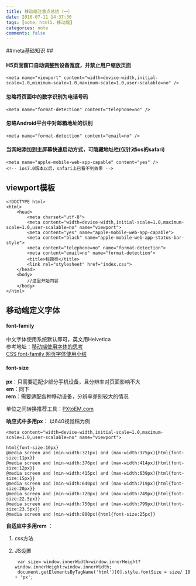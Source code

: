 ```yaml
---
title: 移动端注意点总结（一）
date: 2016-07-11 14:37:30
tags: [note，html5，移动端]
categories: note
comments: false
---
```



##meta基础知识 ##
####  H5页面窗口自动调整到设备宽度，并禁止用户缩放页面  ####

    <meta name="viewport" content="width=device-width,initial-scale=1.0,minimum-scale=1.0,maximum-scale=1.0,user-scalable=no" />

#### 忽略将页面中的数字识别为电话号码 ####
    <meta name="format-detection" content="telephone=no" />
#### 忽略Android平台中对邮箱地址的识别 ####
    <meta name="format-detection" content="email=no" />
<!-- more -->
#### 当网站添加到主屏幕快速启动方式，可隐藏地址栏(仅针对ios的safari) ####
    <meta name="apple-mobile-web-app-capable" content="yes" />
    <!-- ios7.0版本以后，safari上已看不到效果 -->
## viewport模板 ##
    <!DOCTYPE html>
    <html>
	    <head>
		    <meta charset="utf-8">
		    <meta content="width=device-width,initial-scale=1.0,maximum-scale=1.0,user-scalable=no" name="viewport">
		    <meta content="yes" name="apple-mobile-web-app-capable">
		    <meta content="black" name="apple-mobile-web-app-status-bar-style">
		    <meta content="telephone=no" name="format-detection">
		    <meta content="email=no" name="format-detection">
		    <title>标题栏</title>
		    <link rel="stylesheet" href="index.css">
	    </head>
	    <body>
	    	//这里开始内容
	    </body>
	</html>
## 移动端定义字体 ##
#### font-family ####
中文字体使用系统默认即可，英文用Helvetica   
参考地址：[移动端使用字体的思考](http://www.cnblogs.com/PeunZhang/p/3592096.html)  
[CSS font-family 网页字体使用小结](http://moxfive.xyz/2015/12/09/css-font-family/)  

#### font-size ####
**px**：只需要适配少部分手机设备，且分辨率对页面影响不大   
**em**：同下  
**rem**：需要适配各种移动设备，分辨率差别较大的情况  
 
单位之间转换推荐工具：[PXtoEM.com ](http://pxtoem.com/)  

**响应式中多用px**： 
以640视觉稿为例 
   
	<meta content="width=device-width,initial-scale=1.0,maximum-scale=1.0,user-scalable=no" name="viewport">
	
    html{font-size:10px}  
    @media screen and (min-width:321px) and (max-width:375px){html{font-size:11px}}  
    @media screen and (min-width:376px) and (max-width:414px){html{font-size:12px}}
    @media screen and (min-width:415px) and (max-width:639px){html{font-size:15px}}  
    @media screen and (min-width:640px) and (max-width:719px){html{font-size:20px}}  
    @media screen and (min-width:720px) and (max-width:749px){html{font-size:22.5px}}  
    @media screen and (min-width:750px) and (max-width:799px){html{font-size:23.5px}}  
    @media screen and (min-width:800px){html{font-size:25px}}

**自适应中多用rem** ： 
   
1. css方法

2. JS设置

	    var size= window.innerWidth>window.innerHeight?window.innerHeight:window.innerWidth;
    	document.getElementsByTagName('html')[0].style.fontSize = size/ 10 + 'px';
